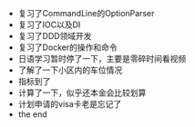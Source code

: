 - 复习了CommandLine的OptionParser
- 复习了IOC以及DI   
- 复习了DDD领域开发
- 复习了Docker的操作和命令
- 日语学习暂时停了一下，主要是零碎时间看视频
- 了解了一下小区内的车位情况
- 指标到了
- 计算了一下，似乎还本金会比较划算
- 计划申请的visa卡老是忘记了
- the end